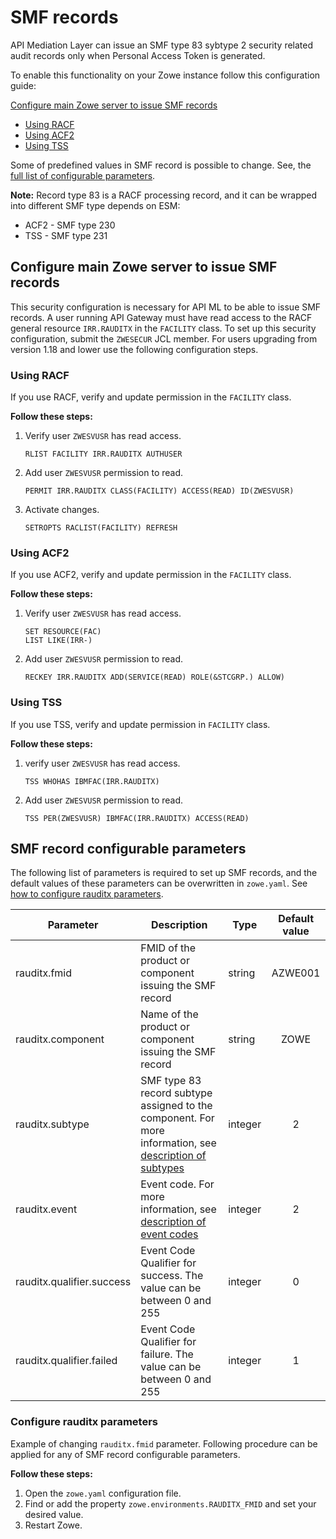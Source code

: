 # SMF records

API Mediation Layer can issue an SMF type 83 sybtype 2 security related audit records only when Personal Access Token is generated.

To enable this functionality on your Zowe instance follow this configuration guide:

[Configure main Zowe server to issue SMF records](#configure-main-zowe-server-to-issue-smf-records)
   * [Using RACF](#using-racf)
   * [Using ACF2](#using-acf2)
   * [Using TSS](#using-tss)

Some of predefined values in SMF record is possible to change. See, the [full list of configurable parameters](#smf-record-configurable-parameters). 

**Note:** Record type 83 is a RACF processing record, and it can be wrapped into different SMF type depends on ESM:
* ACF2 - SMF type 230
* TSS - SMF type 231

## Configure main Zowe server to issue SMF records

This security configuration is necessary for API ML to be able to issue SMF records. A user running API Gateway must have read access to the RACF general resource `IRR.RAUDITX` in the `FACILITY` class.
To set up this security configuration, submit the `ZWESECUR` JCL member. For users upgrading from version 1.18 and lower use the following configuration steps.

### Using RACF

If you use RACF, verify and update permission in the `FACILITY` class.

**Follow these steps:**

1. Verify user `ZWESVUSR` has read access.

    ```
    RLIST FACILITY IRR.RAUDITX AUTHUSER
    ```

2. Add user `ZWESVUSR` permission to read.
    ```
    PERMIT IRR.RAUDITX CLASS(FACILITY) ACCESS(READ) ID(ZWESVUSR)
    ```
3. Activate changes.
    ```
    SETROPTS RACLIST(FACILITY) REFRESH
    ```

### Using ACF2

If you use ACF2, verify and update permission in the `FACILITY` class.

**Follow these steps:**

1. Verify user `ZWESVUSR` has read access.
    ```      
    SET RESOURCE(FAC) 
    LIST LIKE(IRR-)
    ```    
2. Add user `ZWESVUSR` permission to read.
    ```
    RECKEY IRR.RAUDITX ADD(SERVICE(READ) ROLE(&STCGRP.) ALLOW)
    ```

### Using TSS

If you use TSS, verify and update permission in `FACILITY` class.

**Follow these steps:**

1. verify user `ZWESVUSR` has read access.
    ```      
    TSS WHOHAS IBMFAC(IRR.RAUDITX)
    ```    
2. Add user `ZWESVUSR` permission to read.
    ```
    TSS PER(ZWESVUSR) IBMFAC(IRR.RAUDITX) ACCESS(READ)
    ```
   
## SMF record configurable parameters

The following list of parameters is required to set up SMF records, and the default values of these parameters can be overwritten in `zowe.yaml`. See [how to configure rauditx parameters](#configure-rauditx-parameters).

| Parameter                 | Description                                                                                                                                                                                   | Type    | Default value |
|---------------------------|-----------------------------------------------------------------------------------------------------------------------------------------------------------------------------------------------|---------|:-------------:|
| rauditx.fmid              | FMID of the product or component issuing the SMF record                                                                                                                                       | string  |    AZWE001    |
| rauditx.component         | Name of the product or component issuing the SMF record                                                                                                                                       | string  |     ZOWE      |
| rauditx.subtype           | SMF type 83 record subtype assigned to the component. For more information, see [description of subtypes](https://www.ibm.com/docs/en/zos/2.5.0?topic=records-record-type-83-security-events) | integer |       2       |
| rauditx.event             | Event code. For more information, see [description of event codes](https://www.ibm.com/docs/en/zos/2.5.0?topic=descriptions-event-codes-event-code-qualifiers)                                | integer |       2       |
| rauditx.qualifier.success | Event Code Qualifier for success. The value can be between 0 and 255                                                                                                                          | integer |       0       |
| rauditx.qualifier.failed  | Event Code Qualifier for failure. The value can be between 0 and 255                                                                                                                          | integer |       1       |

### Configure rauditx parameters

Example of changing `rauditx.fmid` parameter. Following procedure can be applied for any of SMF record configurable parameters.

**Follow these steps:**

1. Open the `zowe.yaml` configuration file.
2. Find or add the property `zowe.environments.RAUDITX_FMID` and set your desired value.
3. Restart Zowe.